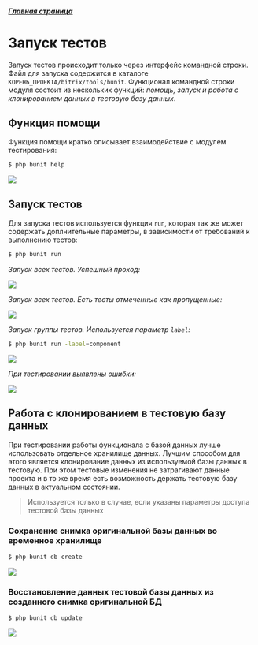 ##### [Главная страница](../readme.md)

# Запуск тестов

Запуск тестов происходит только через интерфейс командной строки. Файл для запуска содержится в каталоге ```КОРЕНЬ_ПРОЕКТА/bitrix/tools/bunit```.
Функционал командной строки модуля состоит из нескольких функций: *помощь, запуск и работа с клонированием данных в тестовую базу данных*.

## Функция помощи

Функция помощи кратко описывает взаимодействие с модулем тестирования:

```sh
$ php bunit help
```

![](img/function-help.png)


## Запуск тестов

Для запуска тестов используется функция ```run```, которая так же может содержать доплнительные параметры, в зависимости от требований к выполнению тестов:

```sh
$ php bunit run
```

*Запуск всех тестов. Успешный проход:*

![](img/success-result-small.png)

*Запуск всех тестов. Есть тесты отмеченные как пропущенные:*

![](img/skipped-result.png)

*Запуск группы тестов. Используется параметр ```label```:*

```sh
$ php bunit run -label=component
```

![](img/group-result.png)

*При тестировании выявлены ошибки:*

![](img/error-result.png)

## Работа с клонированием в тестовую базу данных

При тестировании работы функционала с базой данных лучше использовать отдельное хранилище данных. Лучшим способом для этого является клонирование данных из используемой базы данных в тестовую. При этом тестовые изменения не затрагивают данные проекта и в то же время есть возможность держать тестовую базу данных в актуальном состоянии.

> Используется только в случае, если указаны параметры доступа тестовой базы данных

### Сохранение снимка оригинальной базы данных во временное хранилище

```sh
$ php bunit db create
```

![](img/db-create.png)

### Восстановление данных тестовой базы данных из созданного снимка оригинальной БД

```sh
$ php bunit db update
```

![](img/db-update.png)
